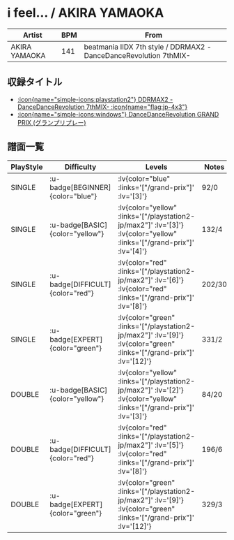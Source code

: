 # i feel... / AKIRA YAMAOKA

|Artist|BPM|From|
|------|---|----|
|AKIRA YAMAOKA|141|beatmania IIDX 7th style / DDRMAX2 -DanceDanceRevolution 7thMIX-|

## 収録タイトル

- [ :icon{name="simple-icons:playstation2"} DDRMAX2 -DanceDanceRevolution 7thMIX- :icon{name="flag:jp-4x3"} ](/playstation2-jp/max2)
- [ :icon{name="simple-icons:windows"} DanceDanceRevolution GRAND PRIX (グランプリプレー)](/grand-prix)

## 譜面一覧

|PlayStyle|Difficulty|Levels|Notes|Movie|
|---------|----------|------|-----|-----|
|SINGLE| :u-badge[BEGINNER]{color="blue"} | :lv{color="blue" :links='["/grand-prix"]' :lv='[3]'} |92/0||
|SINGLE| :u-badge[BASIC]{color="yellow"} | :lv{color="yellow" :links='["/playstation2-jp/max2"]' :lv='[3]'}  :lv{color="yellow" :links='["/grand-prix"]' :lv='[4]'} |132/4||
|SINGLE| :u-badge[DIFFICULT]{color="red"} | :lv{color="red" :links='["/playstation2-jp/max2"]' :lv='[6]'}  :lv{color="red" :links='["/grand-prix"]' :lv='[8]'} |202/30||
|SINGLE| :u-badge[EXPERT]{color="green"} | :lv{color="green" :links='["/playstation2-jp/max2"]' :lv='[9]'}  :lv{color="green" :links='["/grand-prix"]' :lv='[12]'} |331/2||
|DOUBLE| :u-badge[BASIC]{color="yellow"} | :lv{color="yellow" :links='["/playstation2-jp/max2"]' :lv='[2]'}  :lv{color="yellow" :links='["/grand-prix"]' :lv='[3]'} |84/20||
|DOUBLE| :u-badge[DIFFICULT]{color="red"} | :lv{color="red" :links='["/playstation2-jp/max2"]' :lv='[5]'}  :lv{color="red" :links='["/grand-prix"]' :lv='[8]'} |196/6||
|DOUBLE| :u-badge[EXPERT]{color="green"} | :lv{color="green" :links='["/playstation2-jp/max2"]' :lv='[9]'}  :lv{color="green" :links='["/grand-prix"]' :lv='[12]'} |329/3||
